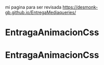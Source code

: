mi pagina para ser revisada https://desmonk-gb.github.io/EntregaMediaqueries/
# EntragaAnimacionCss
# EntragaAnimacionCss
